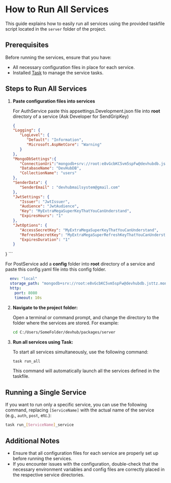 # How to Run All Services

This guide explains how to easily run all services using the provided taskfile script located in the `server` folder of the project.

## Prerequisites

Before running the services, ensure that you have:

- All necessary configuration files in place for each service.
- Installed [Task](https://github.com/go-task/task/releases) to manage the service tasks.

## Steps to Run All Services

1. **Paste configuration files into services**

   For AuthService paste this appsettings.Development.json file into **root** directory of a service (Ask Developer for SendGripKey)
   
   ```json
   {  
   "Logging": {  
      "LogLevel": {  
         "Default": "Information",  
         "Microsoft.AspNetCore": "Warning"  
      }  
   },  
   "MongoDbSettings":{  
      "ConnectionUri":"mongodb+srv://root:e8vGcbKC5vm5spFw@devhubdb.jsttz.mongodb.net/?retryWrites=true&w=majority&appName=DevHubDB",  
      "DatabaseName": "DevHubDB",  
      "CollectionName": "users"  
   },  
   "SenderData": {    
      "SenderEmail" : "devhubmailsystem@gmail.com"  
   },  
   "JwtSettings": {  
      "Issuer": "JwtIssuer",  
      "Audience": "JwtAudience",  
      "Key": "MyExtraMegaSuperKeyThatYouCanUnderstand",  
      "ExpiresHours": "1"  
   },  
   "JwtOptions": {  
      "AccessSecretKey": "MyExtraMegaSuperKeyThatYouCanUnderstand",  
      "RefreshSecretKey": "MyExtraMegaSuperRefreshKeyThatYouCanUnderstand",  
      "ExpiresDuration": "1"  
   }  
}
	```
   
   For PostService add a **config** folder into **root** directory of a service and paste this config.yaml file into this config folder.
   
  ```yaml
	env: "local"
	storage_path: "mongodb+srv://root:e8vGcbKC5vm5spFw@devhubdb.jsttz.mongodb.net/?retryWrites=true&w=majority&appName=DevHubDB"
	http:
  	  port: 8080
  	  timeout: 10s
  ```


2. **Navigate to the project folder:**

   Open a terminal or command prompt, and change the directory to the folder where the services are stored. For example:

   ```bash
   cd C:/Users/SomeFolder/devhub/packages/server
   ```

3. **Run all services using Task:**

   To start all services simultaneously, use the following command:

   ```bash
   task run_all
   ```

   This command will automatically launch all the services defined in the taskfile.

## Running a Single Service

If you want to run only a specific service, you can use the following command, replacing `[ServiceName]` with the actual name of the service (e.g., `auth`, `post`, etc.):

```bash
task run_[ServiceName]_service
```

## Additional Notes

- Ensure that all configuration files for each service are properly set up before running the services.
- If you encounter issues with the configuration, double-check that the necessary environment variables and config files are correctly placed in the respective service directories.